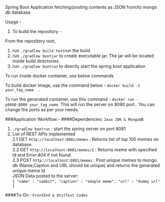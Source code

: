 Spring Boot Application fetching/posting contents as JSON from/to mongo db database 

Usage - 

1. To build the repository - 

From the repository root, 

1. run `./gradlew build test`run the build
2. run `./gradlew bootjar` to create executable jar. The jar will be located inside build directories.
3. run `./gradlew bootrun` to directly start the spring boot application 

To run inside docker container, use below commands

To build docker image, use the command below - `docker build -t your_tag_name  .`

To run the generated container, use this command - `docker run -p8080:8080 your_tag_name`. This will run the server on 8080 port.. You can change the ports as per your needs. 

###Application Workflow:- 
####Dependencies: `Java JDK & MongoDB`

1. `./gradlew bootrun` : start the spring server on port 8081
2. List of REST APIs implemented 
    <br/>2.1 GET `http://localhost:8081/memes` : Returns list of top 100 memes on database.
    <br/>2.2 GET `http://localhost:8081/memes/1` : Returns meme with specified Id and Error:404 if not found.
    <br/>2.3 POST `http://localhost:8081/memes` : Post unique memes to mongo db (Name,Caption and URL should be unique) and returns the generated unique meme Id
        <br/>JSON Data posted to the server: 
        <br/>`{
            "name" : "sambit",
            "caption" : "smaple meme",
            "url" : "dummy url"
       }`

####To-Do : `FrontEnd & UnitTest Codes`

